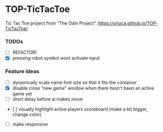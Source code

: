 # TOP-TicTacToe

Tic Tac Toe project from "The Odin Project". https://orluca.github.io/TOP-TicTacToe/

### TODOs

- [ ] REFACTOR!
- [x] pressing robot symbol wont activate input

### Feature ideas

- [ ] dynamically scale name font size so that it fits the container
- [x] disable close "new game" window when there hasn't been an active game yet
- [ ] short delay before ai makes move
- [ ] visually highlight active players scoreboard (make a bit bigger, change color)
- [ ] make responsive
